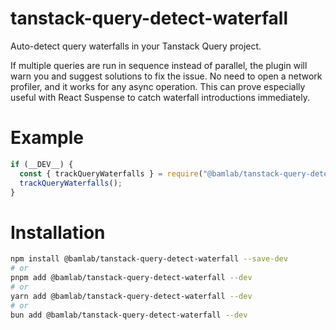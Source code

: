 # tanstack-query-detect-waterfall

Auto-detect query waterfalls in your Tanstack Query project.

If multiple queries are run in sequence instead of parallel, the plugin will warn you and suggest solutions to fix the issue. No need to open a network profiler, and it works for any async operation. This can prove especially useful with React Suspense to catch waterfall introductions immediately.

# Example

```ts
if (__DEV__) {
  const { trackQueryWaterfalls } = require("@bamlab/tanstack-query-detect-waterfall");
  trackQueryWaterfalls();
}
```

# Installation

```bash
npm install @bamlab/tanstack-query-detect-waterfall --save-dev
# or
pnpm add @bamlab/tanstack-query-detect-waterfall --dev
# or
yarn add @bamlab/tanstack-query-detect-waterfall --dev
# or
bun add @bamlab/tanstack-query-detect-waterfall --dev
```
